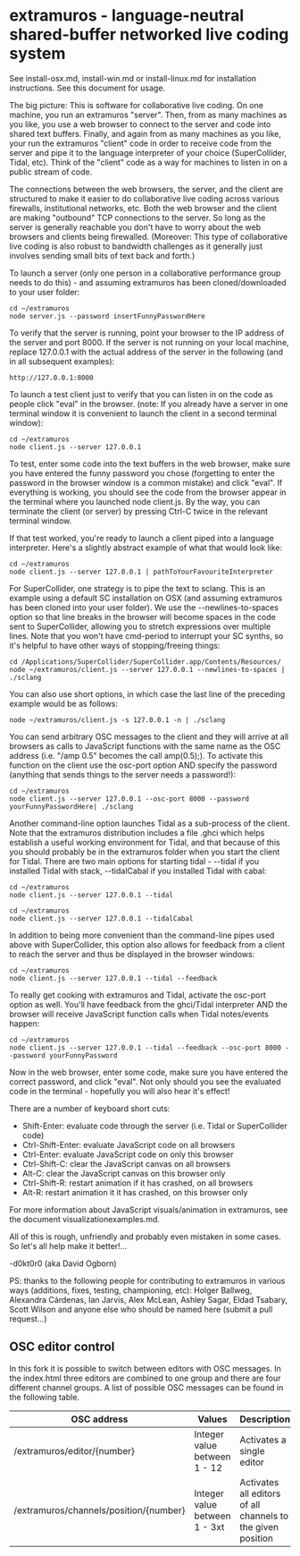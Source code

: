 extramuros - language-neutral shared-buffer networked live coding system
==========

See install-osx.md, install-win.md or install-linux.md for installation instructions.  See this document for usage.

The big picture: This is software for collaborative live coding.  On one machine, you run an extramuros "server".  Then, from as many machines as you like, you use a web browser to connect to the server and code into shared text buffers.  Finally, and again from as many machines as you like, your run the extramuros "client" code in order to receive code from the server and pipe it to the language interpreter of your choice (SuperCollider, Tidal, etc).  Think of the "client" code as a way for machines to listen in on a public stream of code.

The connections between the web browsers, the server, and the client are structured to make it easier to do collaborative live coding across various firewalls, institutional networks, etc.  Both the web browser and the client are making "outbound" TCP connections to the server.  So long as the server is generally reachable you don't have to worry about the web browsers and clients being firewalled.  (Moreover: This type of collaborative live coding is also robust to bandwidth challenges as it generally just involves sending small bits of text back and forth.)   

To launch a server (only one person in a collaborative performance group needs to do this) - and assuming extramuros has been cloned/downloaded to your user folder:
```
cd ~/extramuros
node server.js --password insertFunnyPasswordHere
```

To verify that the server is running, point your browser to the IP address of the server and port 8000.  If the server is not running on your local machine, replace 127.0.0.1 with the actual address of the server in the following (and in all subsequent examples):
```
http://127.0.0.1:8000
```

To launch a test client just to verify that you can listen in on the code as people click "eval" in the browser.  (note: If you already have a server in one terminal window it is convenient to launch the client in a second terminal window):
```
cd ~/extramuros
node client.js --server 127.0.0.1
```

To test, enter some code into the text buffers in the web browser, make sure you have entered the funny password you chose (forgetting to enter the password in the browser window is a common mistake) and click "eval".  If everything is working, you should see the code from the browser appear in the terminal where you launched node client.js.  By the way, you can terminate the client (or server) by pressing Ctrl-C twice in the relevant terminal window.

If that test worked, you're ready to launch a client piped into a language interpreter.  Here's a slightly abstract example of what that would look like:
```
cd ~/extramuros
node client.js --server 127.0.0.1 | pathToYourFavouriteInterpreter
```

For SuperCollider, one strategy is to pipe the text to sclang.  This is an example using a default SC installation on OSX (and assuming extramuros has been cloned into your user folder).  We use the --newlines-to-spaces option so that line breaks in the browser will become spaces in the code sent to SuperCollider, allowing you to stretch expressions over multiple lines.  Note that you won't have cmd-period to interrupt your SC synths, so it's helpful to have other ways of stopping/freeing things:
```
cd /Applications/SuperCollider/SuperCollider.app/Contents/Resources/
node ~/extramuros/client.js --server 127.0.0.1 --newlines-to-spaces | ./sclang
```

You can also use short options, in which case the last line of the preceding example would be as follows:
```
node ~/extramuros/client.js -s 127.0.0.1 -n | ./sclang
```

You can send arbitrary OSC messages to the client and they will arrive at all browsers as calls to JavaScript functions with the same name as the OSC address (i.e. "/amp 0.5" becomes the call amp(0.5);). To activate this function on the client use the osc-port option AND specify the password (anything that sends things to the server needs a password!):
```
cd ~/extramuros
node client.js --server 127.0.0.1 --osc-port 8000 --password yourFunnyPasswordHere| ./sclang
```

Another command-line option launches Tidal as a sub-process of the client.  Note that the extramuros distribution includes a file .ghci which helps establish a useful working environment for Tidal, and that because of this you should probably be in the extramuros folder when you start the client for Tidal. There are two main options for starting tidal - --tidal if you installed Tidal with stack, --tidalCabal if you installed Tidal with cabal:
```
cd ~/extramuros
node client.js --server 127.0.0.1 --tidal
```

```
cd ~/extramuros
node client.js --server 127.0.0.1 --tidalCabal
```

In addition to being more convenient than the command-line pipes used above with SuperCollider, this option also allows for feedback from a client to reach the server and thus be displayed in the browser windows:
```
cd ~/extramuros
node client.js --server 127.0.0.1 --tidal --feedback
```

To really get cooking with extramuros and Tidal, activate the osc-port option as well.  You'll have feedback from the ghci/Tidal interpreter AND the browser will receive JavaScript function calls when Tidal notes/events happen:
```
cd ~/extramuros
node client.js --server 127.0.0.1 --tidal --feedback --osc-port 8000 --password yourFunnyPassword
```

Now in the web browser, enter some code, make sure you have entered the correct password, and click "eval".  Not only should you see the evaluated code in the terminal - hopefully you will also hear it's effect!  

There are a number of keyboard short cuts:
- Shift-Enter: evaluate code through the server (i.e. Tidal or SuperCollider code)
- Ctrl-Shift-Enter: evaluate JavaScript code on all browsers
- Ctrl-Enter: evaluate JavaScript code on only this browser
- Ctrl-Shift-C: clear the JavaScript canvas on all browsers
- Alt-C: clear the JavaScript canvas on this browser only
- Ctrl-Shift-R: restart animation if it has crashed, on all browsers
- Alt-R: restart animation it it has crashed, on this browser only

For more information about JavaScript visuals/animation in extramuros, see the document visualizationexamples.md.

All of this is rough, unfriendly and probably even mistaken in some cases. So let's all help make it better!...

-d0kt0r0 (aka David Ogborn)

PS: thanks to the following people for contributing to extramuros in various ways (additions, fixes, testing, championing, etc): Holger Ballweg, Alexandra Cárdenas, Ian Jarvis, Alex McLean, Ashley Sagar, Eldad Tsabary, Scott Wilson and anyone else who should be named here (submit a pull request...)

## OSC editor control

In this fork it is possible to switch between editors with OSC messages. In the index.html three editors are combined to one group and there are four different channel groups. 
A list of possible OSC messages can be found in the following table.

OSC address | Values | Description
-------- | -------- | --------
/extramuros/editor/{number}   | Integer value between 1 - 12   | Activates a single editor
/extramuros/channels/position/{number}   | Integer value between 1 - 3xt   | Activates all editors of all channels to the given position 
